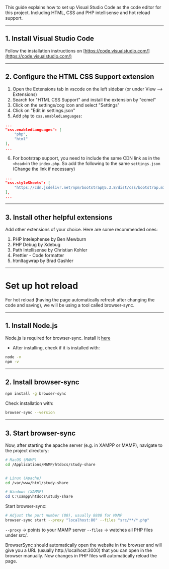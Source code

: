 This guide explains how to set up Visual Studio Code as the code editor for this project. Including HTML, CSS and PHP intellisense and hot reload support.

---
## 1. Install Visual Studio Code

Follow the installation instructions on [https://code.visualstudio.com/](https://code.visualstudio.com/)

---
## 2. Configure the HTML CSS Support extension

1. Open the Extensions tab in vscode on the left sidebar (or under View --> Extensions)
2. Search for "HTML CSS Support" and install the extension by "ecmel"
3. Click on the settings/cog icon and select "Settings"
4. Click on "Edit in settings.json"
5. Add `php` to `css.enabledLanguages`:
```json
...
"css.enabledLanguages": [
	"php",
	"html"
],
...
```
6. For bootstrap support, you need to include the same CDN link as in the `<head>`in the `index.php`. So add the following to the same `settings.json` (Change the link if necessary)
```json
...
"css.styleSheets": [
	"https://cdn.jsdelivr.net/npm/bootstrap@5.3.8/dist/css/bootstrap.min.css"
],
...
```

---
## 3. Install other helpful extensions

Add other extensions of your choice. Here are some recommended ones:
1. PHP Intelephense by Ben Mewburn
2. PHP Debug by Xdebug
3. Path Intellisense by Christian Kohler
4. Prettier - Code formatter
5. htmltagwrap by Brad Gashler

---
# Set up hot reload

For hot reload (having the page automatically refresh after changing the code and saving), we will be using a tool called browser-sync. 

---
## 1. Install Node.js

Node.js is required for browser-sync. Install it [here](https://nodejs.org/en/download)
- After installing, check if it is installed with:
```bash
node -v
npm -v
```

---
## 2. Install browser-sync

```bash
npm install -g browser-sync
```
Check installation with:
```bash
browser-sync --version
```

---
## 3.  Start browser-sync

Now, after starting the apache server (e.g. in XAMPP or MAMP), navigate to the project directory:
```bash
# MacOS (MAMP)
cd /Applications/MAMP/htdocs/study-share


# Linux (Apache)
cd /var/www/html/study-share
```
```powershell
# Windows (XAMMP)
cd C:\xampp\htdocs\study-share
```

Start browser-sync:
```bash
# Adjust the port number (80), usually 8888 for MAMP
browser-sync start --proxy "localhost:80" --files "src/**/*.php"
```
`--proxy` → points to your MAMP server
`--files` → watches all PHP files under src/.

BrowserSync should automatically open the website in the browser and will give you a URL (usually http://localhost:3000) that you can open in the browser manually. Now changes in PHP files will automatically reload the page.
